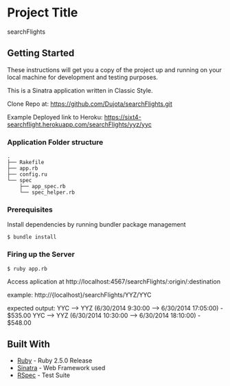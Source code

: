 # Project Title

searchFlights

## Getting Started

These instructions will get you a copy of the project up and running on your local machine for development and testing purposes.

This is a Sinatra application written in Classic Style.

Clone Repo at: https://github.com/Dujota/searchFlights.git

Example Deployed link to Heroku:  https://sixt4-searchflight.herokuapp.com/searchFlights/yyz/yyc

### Application Folder structure
```
.
├── Rakefile
├── app.rb
├── config.ru
└── spec
    ├── app_spec.rb
    └── spec_helper.rb
```
### Prerequisites

Install dependencies by running bundler package management

```
$ bundle install
```

### Firing up the Server

```
$ ruby app.rb
```

Access aplication at http://localhost:4567/searchFlights/:origin/:destination

example: http://{localhost}/searchFlights/YYZ/YYC

expected output:
YYC --> YYZ (6/30/2014 9:30:00 --> 6/30/2014 17:05:00) - $535.00
YYC --> YYZ (6/30/2014 10:30:00 --> 6/30/2014 18:10:00) - $548.00


## Built With

* [Ruby](http://www.ruby-lang.org/en/) - Ruby 2.5.0 Release
* [Sinatra](https://maven.apache.org/) - Web Framework used
* [RSpec](http://rspec.info/) - Test Suite
